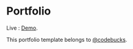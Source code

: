 # Portfolio

Live : [Demo](https://talhasher.netlify.app).

This portfolio template belongs to [@codebucks](https://github.com/codebucks27).
